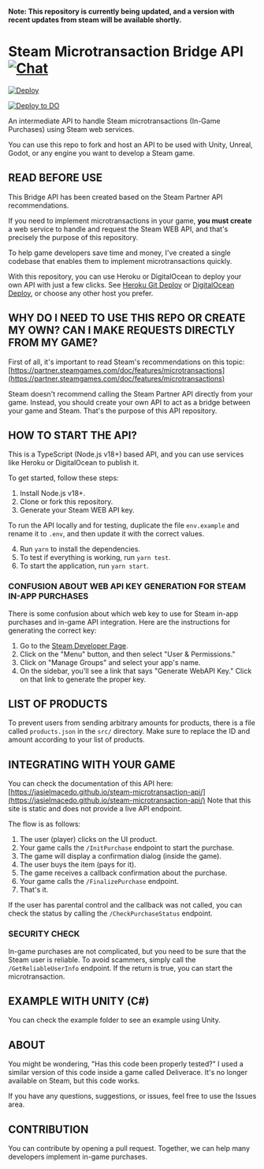 **Note: This repository is currently being updated, and a version with recent updates from steam will be available shortly.**

# Steam Microtransaction Bridge API [![Chat](https://img.shields.io/badge/chat-on%20discord-7289da.svg)](https://discord.gg/NF7Fuhr2FZ)

[![Deploy](https://www.herokucdn.com/deploy/button.svg)](https://heroku.com/deploy?template=https://github.com/jasielmacedo/steam-microtransaction-api)

[![Deploy to DO](https://www.deploytodo.com/do-btn-blue.svg)](https://cloud.digitalocean.com/apps/new?repo=https://github.com/jasielmacedo/steam-microtransaction-api/tree/main)

An intermediate API to handle Steam microtransactions (In-Game Purchases) using Steam web services.

You can use this repo to fork and host an API to be used with Unity, Unreal, Godot, or any engine you want to develop a Steam game.

## READ BEFORE USE

This Bridge API has been created based on the Steam Partner API recommendations.

If you need to implement microtransactions in your game, **you must create** a web service to handle and request the Steam WEB API, and that's precisely the purpose of this repository.

To help game developers save time and money, I've created a single codebase that enables them to implement microtransactions quickly.

With this repository, you can use Heroku or DigitalOcean to deploy your own API with just a few clicks. See [Heroku Git Deploy](https://devcenter.heroku.com/articles/git) or [DigitalOcean Deploy](https://docs.digitalocean.com/products/app-platform/quickstart/#destroy-an-app), or choose any other host you prefer.

## WHY DO I NEED TO USE THIS REPO OR CREATE MY OWN? CAN I MAKE REQUESTS DIRECTLY FROM MY GAME?

First of all, it's important to read Steam's recommendations on this topic: [https://partner.steamgames.com/doc/features/microtransactions](https://partner.steamgames.com/doc/features/microtransactions)

Steam doesn't recommend calling the Steam Partner API directly from your game. Instead, you should create your own API to act as a bridge between your game and Steam. That's the purpose of this API repository.

## HOW TO START THE API?

This is a TypeScript (Node.js v18+) based API, and you can use services like Heroku or DigitalOcean to publish it.

To get started, follow these steps:

1.  Install Node.js v18+.
2.  Clone or fork this repository.
3.  Generate your Steam WEB API key.

To run the API locally and for testing, duplicate the file `env.example` and rename it to `.env`, and then update it with the correct values.

4.  Run `yarn` to install the dependencies.
5.  To test if everything is working, run `yarn test`.
6.  To start the application, run `yarn start`.

### CONFUSION ABOUT WEB API KEY GENERATION FOR STEAM IN-APP PURCHASES

There is some confusion about which web key to use for Steam in-app purchases and in-game API integration. Here are the instructions for generating the correct key:

1.  Go to the [Steam Developer Page](https://partner.steamgames.com/dashboard).
2.  Click on the "Menu" button, and then select "User & Permissions."
3.  Click on "Manage Groups" and select your app's name.
4.  On the sidebar, you'll see a link that says "Generate WebAPI Key." Click on that link to generate the proper key.

## LIST OF PRODUCTS

To prevent users from sending arbitrary amounts for products, there is a file called `products.json` in the `src/` directory. Make sure to replace the ID and amount according to your list of products.

## INTEGRATING WITH YOUR GAME

You can check the documentation of this API here: [https://jasielmacedo.github.io/steam-microtransaction-api/](https://jasielmacedo.github.io/steam-microtransaction-api/)
Note that this site is static and does not provide a live API endpoint.

The flow is as follows:

1.  The user (player) clicks on the UI product.
2.  Your game calls the `/InitPurchase` endpoint to start the purchase.
3.  The game will display a confirmation dialog (inside the game).
4.  The user buys the item (pays for it).
5.  The game receives a callback confirmation about the purchase.
6.  Your game calls the `/FinalizePurchase` endpoint.
7.  That's it.

If the user has parental control and the callback was not called, you can check the status by calling the `/CheckPurchaseStatus` endpoint.

### SECURITY CHECK

In-game purchases are not complicated, but you need to be sure that the Steam user is reliable. To avoid scammers, simply call the `/GetReliableUserInfo` endpoint. If the return is true, you can start the microtransaction.

## EXAMPLE WITH UNITY (C#)

You can check the example folder to see an example using Unity.

## ABOUT

You might be wondering, "Has this code been properly tested?" I used a similar version of this code inside a game called Deliverace. It's no longer available on Steam, but this code works.

If you have any questions, suggestions, or issues, feel free to use the Issues area.

## CONTRIBUTION

You can contribute by opening a pull request. Together, we can help many developers implement in-game purchases.
